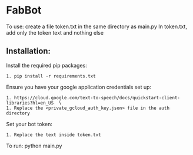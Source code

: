 # FabBot

To use: create a file token.txt in the same directory as main.py
In token.txt, add only the token text and nothing else

## Installation:
  Install the required pip packages:

	1. pip install -r requirements.txt

  Ensure you have your google application credentials set up:

	1. https://cloud.google.com/text-to-speech/docs/quickstart-client-libraries?hl=en_US  \
	1. Replace the <private_gcloud_auth_key.json> file in the auth directory

  Set your bot token:

	1. Replace the text inside token.txt

To run:
python main.py
